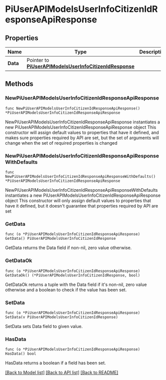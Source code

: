 # PiUserAPIModelsUserInfoCitizenIdResponseApiResponse

## Properties

Name | Type | Description | Notes
------------ | ------------- | ------------- | -------------
**Data** | Pointer to [**PiUserAPIModelsUserInfoCitizenIdResponse**](PiUserAPIModelsUserInfoCitizenIdResponse.md) |  | [optional] 

## Methods

### NewPiUserAPIModelsUserInfoCitizenIdResponseApiResponse

`func NewPiUserAPIModelsUserInfoCitizenIdResponseApiResponse() *PiUserAPIModelsUserInfoCitizenIdResponseApiResponse`

NewPiUserAPIModelsUserInfoCitizenIdResponseApiResponse instantiates a new PiUserAPIModelsUserInfoCitizenIdResponseApiResponse object
This constructor will assign default values to properties that have it defined,
and makes sure properties required by API are set, but the set of arguments
will change when the set of required properties is changed

### NewPiUserAPIModelsUserInfoCitizenIdResponseApiResponseWithDefaults

`func NewPiUserAPIModelsUserInfoCitizenIdResponseApiResponseWithDefaults() *PiUserAPIModelsUserInfoCitizenIdResponseApiResponse`

NewPiUserAPIModelsUserInfoCitizenIdResponseApiResponseWithDefaults instantiates a new PiUserAPIModelsUserInfoCitizenIdResponseApiResponse object
This constructor will only assign default values to properties that have it defined,
but it doesn't guarantee that properties required by API are set

### GetData

`func (o *PiUserAPIModelsUserInfoCitizenIdResponseApiResponse) GetData() PiUserAPIModelsUserInfoCitizenIdResponse`

GetData returns the Data field if non-nil, zero value otherwise.

### GetDataOk

`func (o *PiUserAPIModelsUserInfoCitizenIdResponseApiResponse) GetDataOk() (*PiUserAPIModelsUserInfoCitizenIdResponse, bool)`

GetDataOk returns a tuple with the Data field if it's non-nil, zero value otherwise
and a boolean to check if the value has been set.

### SetData

`func (o *PiUserAPIModelsUserInfoCitizenIdResponseApiResponse) SetData(v PiUserAPIModelsUserInfoCitizenIdResponse)`

SetData sets Data field to given value.

### HasData

`func (o *PiUserAPIModelsUserInfoCitizenIdResponseApiResponse) HasData() bool`

HasData returns a boolean if a field has been set.


[[Back to Model list]](../README.md#documentation-for-models) [[Back to API list]](../README.md#documentation-for-api-endpoints) [[Back to README]](../README.md)


